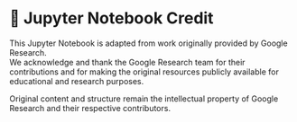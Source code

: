 # 📘 Jupyter Notebook Credit
This Jupyter Notebook is adapted from work originally provided by Google Research.  
We acknowledge and thank the Google Research team for their contributions and for making the original resources publicly available for educational and research purposes.  

Original content and structure remain the intellectual property of Google Research and their respective contributors.  
